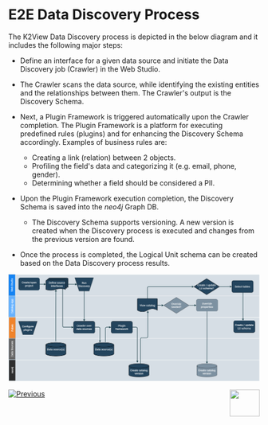 <web>

# E2E Data Discovery Process

The K2View Data Discovery process is depicted in the below diagram and it includes the following major steps:

* Define an interface for a given data source and initiate the Data Discovery job (Crawler) in the Web Studio.
* The Crawler scans the data source, while identifying the existing entities and the relationships between them. The Crawler's output is the Discovery Schema.
* Next, a Plugin Framework is triggered automatically upon the Crawler completion. The Plugin Framework is a platform for executing predefined rules (plugins) and for enhancing the Discovery Schema accordingly. Examples of business rules are: 
  * Creating a link (relation) between 2 objects.
  * Profiling the field's data and categorizing it (e.g. email, phone, gender).
  * Determining whether a field should be considered a PII.


* Upon the Plugin Framework execution completion, the Discovery Schema is saved into the *neo4j* Graph DB. 

  * The Discovery Schema supports versioning. A new version is created when the Discovery process is executed and changes from the previous version are found.
* Once the process is completed, the Logical Unit schema can be created based on the Data Discovery process results.

![](images/DiscoveryE2E.png)



[![Previous](/articles/images/Previous.png)](02_catalog_vocabulary.md)[<img align="right" width="60" height="54" src="/articles/images/Next.png">](04_plugin_framework.md) 

</web>
